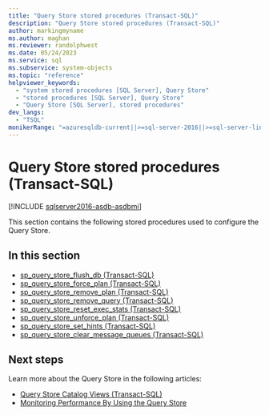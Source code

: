 ```yaml
---
title: "Query Store stored procedures (Transact-SQL)"
description: "Query Store stored procedures (Transact-SQL)"
author: markingmyname
ms.author: maghan
ms.reviewer: randolphwest
ms.date: 05/24/2023
ms.service: sql
ms.subservice: system-objects
ms.topic: "reference"
helpviewer_keywords:
  - "system stored procedures [SQL Server], Query Store"
  - "stored procedures [SQL Server], Query Store"
  - "Query Store [SQL Server], stored procedures"
dev_langs:
  - "TSQL"
monikerRange: "=azuresqldb-current||>=sql-server-2016||>=sql-server-linux-2017||=azuresqldb-mi-current"
---
```

# Query Store stored procedures (Transact-SQL)

[!INCLUDE [sqlserver2016-asdb-asdbmi](../../includes/applies-to-version/sqlserver2016-asdb-asdbmi.md)]

This section contains the following stored procedures used to configure the Query Store.

## In this section

- [sp_query_store_flush_db (Transact-SQL)](sp-query-store-flush-db-transact-sql.md)
- [sp_query_store_force_plan (Transact-SQL)](sp-query-store-force-plan-transact-sql.md)
- [sp_query_store_remove_plan (Transact-SQL)](sp-query-store-remove-plan-transact-sql.md)
- [sp_query_store_remove_query (Transact-SQL)](sp-query-store-remove-query-transact-sql.md)
- [sp_query_store_reset_exec_stats (Transact-SQL)](sp-query-store-reset-exec-stats-transact-sql.md)
- [sp_query_store_unforce_plan (Transact-SQL)](sp-query-store-unforce-plan-transact-sql.md)
- [sp_query_store_set_hints (Transact-SQL)](sys-sp-query-store-set-hints-transact-sql.md)
- [sp_query_store_clear_message_queues (Transact-SQL)](sp-query-store-clear-message-queues-transact-sql.md)

## Next steps

Learn more about the Query Store in the following articles:

- [Query Store Catalog Views (Transact-SQL)](../system-catalog-views/query-store-catalog-views-transact-sql.md)
- [Monitoring Performance By Using the Query Store](../performance/monitoring-performance-by-using-the-query-store.md)
